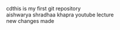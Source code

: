 cdthis is my first git repository
<br>
aishwarya
shradhaa khapra youtube lecture
<br>
new changes made

